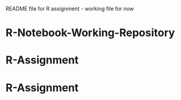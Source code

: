 README file for R assignment - working file for now
# R-Notebook-Working-Repository
# R-Assignment
# R-Assignment
